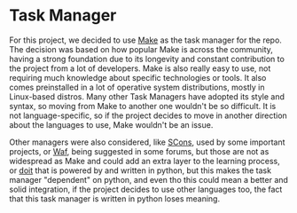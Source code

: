 # Task Manager

For this project, we decided to use [Make](https://www.gnu.org/software/make/) as the task manager for the repo. The decision was based on how popular Make is across the community, having a strong foundation due to its longevity and constant contribution to the project from a lot of developers. Make is also really easy to use, not requiring much knowledge about specific technologies or tools. It also comes preinstalled in a lot of operative system distributions, mostly in Linux-based distros. Many other Task Managers have adopted its style and syntax, so moving from Make to another one wouldn't be so difficult. It is not language-specific, so if the project decides to move in another direction about the languages to use, Make wouldn't be an issue.

Other managers were also considered, like [SCons](https://www.scons.org/), used by some important projects, or [Waf](https://gitlab.com/ita1024/waf/), being suggested in some forums, but those are not as widespread as Make and could add an extra layer to the learning process, or [doit](https://pydoit.org/) that is powered by and written in python, but this makes the task manager "dependent" on python, and even tho this could mean a better and solid integration, if the project decides to use other languages too, the fact that this task manager is written in python loses meaning.
